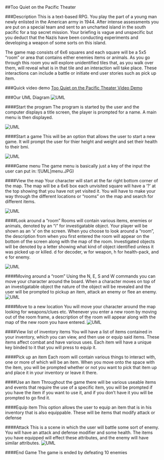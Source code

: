 
##Too Quiet on the Pacific Theater

###Description 
This is a text-based RPG. You play the part of a young man newly enlisted in the American army in 1944. After intense assessments you are put on a special team and sent to an uncharted island in the south pacific for a top secret mission. Your briefing is vague and unspecific but you deduct that the Nazis have been conducting experiments and developing a weapon of some sorts on this island.  

The game map consists of 6x6 squares and each square will be a 5x5 “room” or area that contains either enemies items or animals. As you go through this room you will explore unidentified tiles that, as you walk over them, will reveal what is in that tile and an interaction will take place. These interactions can include a battle or initiate end user stories such as pick up item.

###Quick video demo
[Too Quiet on the  Pacific Theater Video Demo](https://www.youtube.com/watch?v=m8FvUzBhiUM)
 

###Our UML Diagram
![UML](Java.jpg)

####Start the program 
The program is started by the user and the computer displays a title screen, the player is prompted for a name. A main menu is then displayed.

![UML](main.JPG)

####Start a game
This will be an option that allows the user to start a new game. It will prompt the user for thier height and weight and set their health to their bmi.

![UML](bmi.JPG)


####Game menu 
The game menu is basically just a key of the input the user can put in:
![UML]menu.JPG)

####View the map
Your character will start at the far right bottom corner of the map. The map will be a 6x6 box each unvisited square will have a ‘?’ at the top showing that you have not yet visited it. You will have to make your way through the different locations or “rooms” on the map and search for different items.

![UML](map.JPG)

####Look around a “room”
Rooms will contain various items, enemies or animals, denoted by an “i” for  investigatable object.  Your player will be shown as an ‘x’ on the screen. When you choose to look around a “room”, the description from when you first entered the room will appear on the bottom of the screen along with the map of the room. Investigated objects will be denoted by a letter showing what kind of object identified unless it was picked up or killed. d for decoder, w for weapon, h for health-pack, and e for enemy.

![UML](room.JPG)

####Moving around a “room”
Using the N, E, S and W commands you can move your character around the board. When a character moves on top of an investigatable object the nature of the object will be revealed and the user will be prompted to pickup an item, attack an enemy or flee an enemy.  
![UML](move1.JPG)


####Move to a new location
You will move your character around the map looking for weapons/clues etc. Whenever you enter a new room by moving out of the room frame, a description of the room will appear along with the map of the new room you have entered.
![UML](move2.JPG)

####View list of inventory items
You will have a list of items contained in your inventory, which you can view, and then use or equip said items. These items affect combat and have various uses. Each item will have a unique key binded to it that you will press to equip it.


####Pick up an item
Each room will contain various things to interact with, one or more of which will be an item. When you move onto the space with the item, you will be prompted whether or not you want to pick that item up and place it in your inventory or leave it there.

####Use an item
Throughout the game there will be various useable items and events that require the use of a specific item, you will be prompted if you have the item if you want to use it, and if you don’t have it you will be prompted to go find it.

####Equip item
This option allows the user to equip an item that is in his inventory that is also equippable. These will be items that modify attack or defense

####Attack
This is a scene in which the user will battle some sort of enemy. You will have an attack and defense modifier and some health. The items you have equipped will effect these attributes, and the enemy will have similar attributes.
![UML](attack.JPG)

####End Game
The game is ended by defeating 10 enemies
